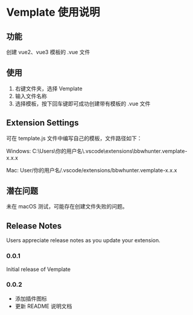 # Vemplate 使用说明

## 功能

创建 vue2、vue3 模板的 .vue 文件

## 使用

1. 右键文件夹，选择 Vemplate
2. 输入文件名称
3. 选择模板，按下回车键即可成功创建带有模板的 .vue 文件

## Extension Settings

可在 template.js 文件中编写自己的模板，文件路径如下：

Windows: C:\Users\你的用户名\\.vscode\extensions\bbwhunter.vemplate-x.x.x

Mac: User/你的用户名/.vscode/extensions/bbwhunter.vemplate-x.x.x

## 潜在问题

未在 macOS 测试，可能存在创建文件失败的问题。

## Release Notes

Users appreciate release notes as you update your extension.

### 0.0.1

Initial release of Vemplate

### 0.0.2

* 添加插件图标
* 更新 README 说明文档

